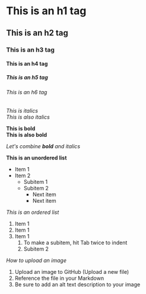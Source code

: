 # This is an h1 tag
## This is an h2 tag
### This is an h3 tag
#### This is an h4 tag
##### This is an h5 tag
###### This is an h6 tag

*This is italics* <br>
_This is also italics_

**This is bold** <br>
__This is also bold__

_Let's combine **bold** and italics_

**This is an unordered list**
* Item 1
* Item 2
  * Subitem 1
  * Subitem 2
    * Next item
    * Next item

*This is an ordered list*
1. Item 1
2. Item 1
3. Item 1
    1. To make a subitem, hit Tab twice to indent
    2. Subitem 2

*How to upload an image*
1. Upload an image to GitHub (Upload a new file)
2. Reference the file in your Markdown
3. Be sure to add an alt text description to your image

